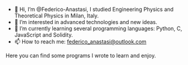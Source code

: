 - 👋 Hi, I’m @Federico-Anastasi, I studied Engineering Physics and Theoretical Physics in Milan, Italy.
- 👀 I’m interested in advanced technologies and new ideas.
- 🌱 I’m currently learning several programming languages: Python, C, JavaScript and Solidity.
- 📫 How to reach me: federico_anastasi@outlook.com

Here you can find some programs I wrote to learn and enjoy.

<!---
Federico-Anastasi/Federico-Anastasi is a ✨ special ✨ repository because its `README.md` (this file) appears on your GitHub profile.
You can click the Preview link to take a look at your changes.
--->
